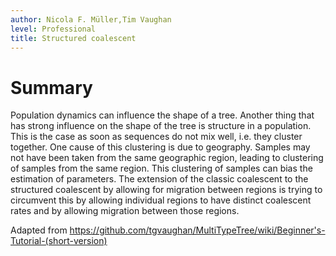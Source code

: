 ```yaml
---
author: Nicola F. Müller,Tim Vaughan
level: Professional
title: Structured coalescent
---
```


# Summary

Population dynamics can influence the shape of a tree. Another thing that has strong influence on the shape of the tree is structure in a population. This is the case as soon as sequences do not mix well, i.e. they cluster together. One cause of this clustering is due to geography. Samples may not have been taken from the same geographic region, leading to clustering of samples from the same region. This clustering of samples can bias the estimation of parameters. The extension of the classic coalescent to the structured coalescent by allowing for migration between regions is trying to circumvent this by allowing individual regions to have distinct coalescent rates and by allowing migration between those regions.

Adapted from https://github.com/tgvaughan/MultiTypeTree/wiki/Beginner's-Tutorial-(short-version)

